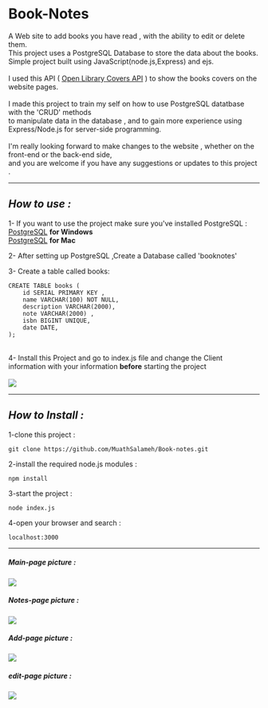 # Book-Notes 
A Web site to add books you have read , with the ability to edit or delete them.<br>
This project uses a PostgreSQL Database to store the data about the books.<br>
Simple project built using JavaScript(node.js,Express) and ejs.<br> <br>
I used this API ( [Open Library Covers API](https://openlibrary.org/dev/docs/api/covers) ) to show the books covers on the website pages.
<br> <br>
I made this project to train my self on how to use PostgreSQL datatbase with the 'CRUD' methods <br> to manipulate data in the database
, and to gain more experience using Express/Node.js for server-side programming.</br> </br>
I'm really looking forward to make changes to the website , whether on the front-end or the back-end side, </br> and you are
welcome if you have any suggestions or updates to this project .
- - - - - - - - - - - - - - - -
## <i> How to use : </i>
1- If you want to use the project make sure you've installed PostgreSQL :<br>
[PostgreSQL](https://sbp.enterprisedb.com/getfile.jsp?fileid=1258649) <strong>for Windows</strong><br/>
[PostgreSQL](https://sbp.enterprisedb.com/getfile.jsp?fileid=1258653) <strong>for Mac</strong> <br/>

2- After setting up PostgreSQL ,Create a Database called 'booknotes' <br>

3- Create a table called books: 
```
CREATE TABLE books (
	id SERIAL PRIMARY KEY ,
	name VARCHAR(100) NOT NULL,
	description VARCHAR(2000),
	note VARCHAR(2000) ,
	isbn BIGINT UNIQUE, 
	date DATE,
);
```
<br/>
4- Install this Project and go to index.js file and change the Client information with your information <strong>before</strong> starting the project
<br/>
<br/>
<img src="https://github.com/MuathSalameh/Book-notes/assets/150061588/cffbcb62-c24b-4dab-a63d-e9fc369720ba"/>

- - - - - - - 
## <i>How to Install :</i>
1-clone this project :
```
git clone https://github.com/MuathSalameh/Book-notes.git
```
2-install the required node.js modules :
```
npm install
```
3-start the project  :
```
node index.js
```
4-open your browser and search : 
```
localhost:3000
```
- - - - - - - - 
##### Main-page picture : <br/>
<img src="https://github.com/MuathSalameh/Book-notes/assets/150061588/08f3516a-a8bf-4b5e-ab0e-5896c1e610bb" />

##### Notes-page picture : <br/>
<img src="https://github.com/MuathSalameh/Book-notes/assets/150061588/0482524e-3554-465e-bb1e-fa869a7acea1" />

##### Add-page picture : <br/>
<img src="https://github.com/MuathSalameh/Book-notes/assets/150061588/81caf182-dfbe-4efd-b7b7-3a45f8047ede" />

##### edit-page picture : <br/>
<img src="https://github.com/MuathSalameh/Book-notes/assets/150061588/d7327f67-2ad0-4bc6-95d3-31690492b562" />


















